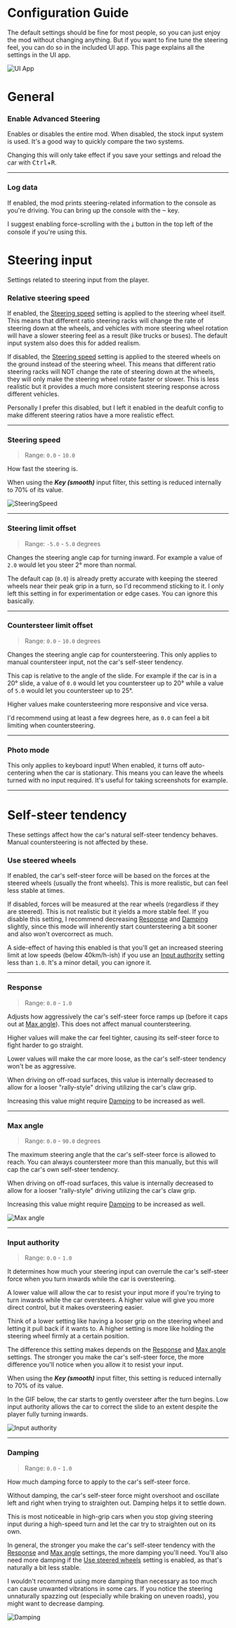 # Configuration Guide

The default settings should be fine for most people, so you can just enjoy the mod without changing anything.
But if you want to fine tune the steering feel, you can do so in the included UI app. This page explains all the settings in the UI app.

![UI App](https://i.imgur.com/IRgihn0.png)

# General

### Enable Advanced Steering

Enables or disables the entire mod. When disabled, the stock input system is used. It's a good way to quickly compare the two systems.

Changing this will only take effect if you save your settings and reload the car with <kbd>Ctrl</kbd>+<kbd>R</kbd>.

___

### Log data

If enabled, the mod prints steering-related information to the console as you're driving.
You can bring up the console with the <kbd>~</kbd> key.

I suggest enabling force-scrolling with the <kbd>⤓</kbd> button in the top left of the console if you're using this.

# Steering input
Settings related to steering input from the player.

### Relative steering speed

If enabled, the [Steering speed](#steering-speed) setting is applied to the steering wheel itself. This means that different ratio steering racks will change the rate of steering down at the wheels, and vehicles with more steering wheel rotation will have a slower steering feel as a result (like trucks or buses). The default input system also does this for added realism.

If disabled, the [Steering speed](#steering-speed) setting is applied to the steered wheels on the ground instead of the steering wheel. This means that different ratio steering racks will NOT change the rate of steering down at the wheels, they will only make the steering wheel rotate faster or slower. This is less realistic but it provides a much more consistent steering response across different vehicles.

Personally I prefer this disabled, but I left it enabled in the deafult config to make different steering ratios have a more realistic effect.

___

### Steering speed
> Range: `0.0` - `10.0`

How fast the steering is.

When using the ***Key (smooth)*** input filter, this setting is reduced internally to 70% of its value.

![SteeringSpeed](https://i.imgur.com/oYO88Cq.gif)

___

### Steering limit offset
> Range: `-5.0` - `5.0` degrees

Changes the steering angle cap for turning inward. For example a value of `2.0` would let you steer 2° more than normal.

The default cap (`0.0`) is already pretty accurate with keeping the steered wheels near their peak grip in a turn, so I'd recommend sticking to it. I only left this setting in for experimentation or edge cases. You can ignore this basically.

___

### Countersteer limit offset
> Range: `0.0` - `10.0` degrees

Changes the steering angle cap for countersteering. This only applies to manual countersteer input, not the car's self-steer tendency.

This cap is relative to the angle of the slide. For example if the car is in a 20° slide, a value of `0.0` would let you countersteer up to 20° while a value of `5.0` would let you countersteer up to 25°.

Higher values make countersteering more responsive and vice versa.

I'd recommend using at least a few degrees here, as `0.0` can feel a bit limiting when countersteering.

___

### Photo mode

This only applies to keyboard input! When enabled, it turns off auto-centering when the car is stationary. This means you can leave the wheels turned with no input required. It's useful for taking screenshots for example.

___

# Self-steer tendency
These settings affect how the car's natural self-steer tendency behaves. Manual countersteering is not affected by these.


### Use steered wheels

If enabled, the car's self-steer force will be based on the forces at the steered wheels (usually the front wheels). This is more realistic, but can feel less stable at times.

If disabled, forces will be measured at the rear wheels (regardless if they are steered). This is not realistic but it yields a more stable feel. If you disable this setting, I recommend decreasing [Response](#response) and [Damping](#damping) slightly, since this mode will inherently start countersteering a bit sooner and also won't overcorrect as much.

A side-effect of having this enabled is that you'll get an increased steering limit at low speeds (below 40km/h-ish) if you use an [Input authority](#input-authority) setting less than `1.0`. It's a minor detail, you can ignore it.

___

### Response
> Range: `0.0` - `1.0`

Adjusts how aggressively the car's self-steer force ramps up (before it caps out at [Max angle](#max-angle)). This does not affect manual countersteering.

Higher values will make the car feel tighter, causing its self-steer force to fight harder to go straight.

Lower values will make the car more loose, as the car's self-steer tendency won't be as aggressive.

When driving on off-road surfaces, this value is internally decreased to allow for a looser "rally-style" driving utilizing the car's claw grip.

Increasing this value might require [Damping](#damping) to be increased as well.

___

### Max angle
> Range: `0.0` - `90.0` degrees

The maximum steering angle that the car's self-steer force is allowed to reach. You can always countersteer more than this manually, but this will cap the car's own self-steer tendency.

When driving on off-road surfaces, this value is internally decreased to allow for a looser "rally-style" driving utilizing the car's claw grip.

Increasing this value might require [Damping](#damping) to be increased as well.

![Max angle](https://i.imgur.com/zxtFXWu.gif)

___

### Input authority
> Range: `0.0` - `1.0`

It determines how much your steering input can overrule the car's self-steer force when you turn inwards while the car is oversteering.

A lower value will allow the car to resist your input more if you're trying to turn inwards while the car oversteers. A higher value will give you more direct control, but it makes oversteering easier.

Think of a lower setting like having a looser grip on the steering wheel and letting it pull back if it wants to. A higher setting is more like holding the steering wheel firmly at a certain position.

The difference this setting makes depends on the [Response](#response) and [Max angle](#max-angle) settings. The stronger you make the car's self-steer force, the more difference you'll notice when you allow it to resist your input.

When using the ***Key (smooth)*** input filter, this setting is reduced internally to 70% of its value.

In the GIF below, the car starts to gently oversteer after the turn begins. Low input authority allows the car to correct the slide to an extent despite the player fully turning inwards.

![Input authority](https://i.imgur.com/bQANw6m.gif)

___

### Damping
> Range: `0.0` - `1.0`

How much damping force to apply to the car's self-steer force.

Without damping, the car's self-steer force might overshoot and oscillate left and right when trying to straighten out. Damping helps it to settle down.

This is most noticeable in high-grip cars when you stop giving steering input during a high-speed turn and let the car try to straighten out on its own.

In general, the stronger you make the car's self-steer tendency with the [Response](#response) and [Max angle](#max-angle) settings, the more damping you'll need. You'll also need more damping if the [Use steered wheels](#use-steered-wheels) setting is enabled, as that's naturally a bit less stable.

I wouldn't recommend using more damping than necessary as too much can cause unwanted vibrations in some cars. If you notice the steering unnaturally spazzing out (especially while braking on uneven roads), you might want to decrease damping.

![Damping](https://i.imgur.com/SdnhUcA.gif)
